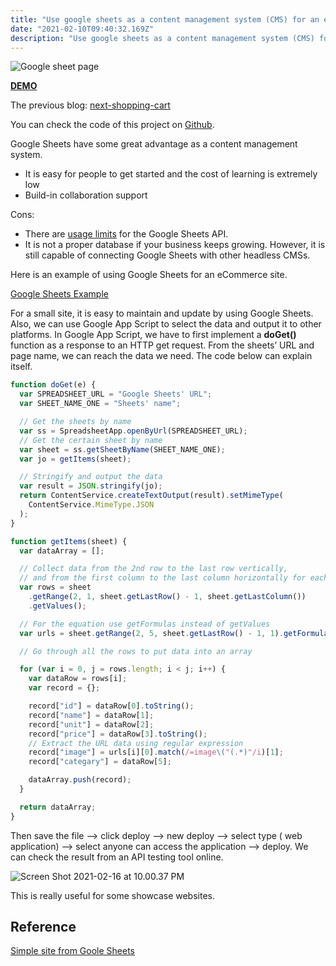 ```yaml
---
title: "Use google sheets as a content management system (CMS) for an eCommerce site"
date: "2021-02-10T09:40:32.169Z"
description: "Use google sheets as a content management system (CMS) for an eCommerce site"
---
```


![Google sheet page](/img/sheetExample.png)

**[DEMO](https://next-shopping-cart.vercel.app)**

The previous blog: [next-shopping-cart](https://zjusticy.github.io/blog/next-react-shopping-cart)

You can check the code of this project on [Github](https://github.com/zjusticy/next-shopping-cart).

Google Sheets have some great advantage as a content management system.

- It is easy for people to get started and the cost of learning is extremely low
- Build-in collaboration support

Cons:

- There are [usage limits](https://developers.google.com/sheets/api/limits) for the Google Sheets API.
- It is not a proper database if your business keeps growing. However, it is still capable of connecting Google Sheets with other headless CMSs.

Here is an example of using Google Sheets for an eCommerce site.

[Google Sheets Example](https://docs.google.com/spreadsheets/d/1UsOkG1kRY6Qb50F76v-msb18-mvXxvX-0CmcAtv_aoA/edit?usp=sharing)

For a small site, it is easy to maintain and update by using Google Sheets. Also, we can use Google App Script to select the data and output it to other platforms. In Google App Script, we have to first implement a **doGet()** function as a response to an HTTP get request. From the sheets’ URL and page name, we can reach the data we need. The code below can explain itself.

```js
function doGet(e) {
  var SPREADSHEET_URL = "Google Sheets' URL";
  var SHEET_NAME_ONE = "Sheets' name";

  // Get the sheets by name
  var ss = SpreadsheetApp.openByUrl(SPREADSHEET_URL);
  // Get the certain sheet by name
  var sheet = ss.getSheetByName(SHEET_NAME_ONE);
  var jo = getItems(sheet);

  // Stringify and output the data
  var result = JSON.stringify(jo);
  return ContentService.createTextOutput(result).setMimeType(
    ContentService.MimeType.JSON
  );
}

function getItems(sheet) {
  var dataArray = [];

  // Collect data from the 2nd row to the last row vertically,
  // and from the first column to the last column horizontally for each row
  var rows = sheet
    .getRange(2, 1, sheet.getLastRow() - 1, sheet.getLastColumn())
    .getValues();

  // For the equation use getFormulas instead of getValues
  var urls = sheet.getRange(2, 5, sheet.getLastRow() - 1, 1).getFormulas();

  // Go through all the rows to put data into an array

  for (var i = 0, j = rows.length; i < j; i++) {
    var dataRow = rows[i];
    var record = {};

    record["id"] = dataRow[0].toString();
    record["name"] = dataRow[1];
    record["unit"] = dataRow[2];
    record["price"] = dataRow[3].toString();
    // Extract the URL data using regular expression
    record["image"] = urls[i][0].match(/=image\("(.*)"/i)[1];
    record["categary"] = dataRow[5];

    dataArray.push(record);
  }

  return dataArray;
}
```

Then save the file --> click deploy --> new deploy --> select type ( web application) --> select anyone can access the application --> deploy. We can check the result from an API testing tool online.

![Screen Shot 2021-02-16 at 10.00.37 PM](/img/apiTest.png)

This is really useful for some showcase websites.

## Reference

[Simple site from Goole Sheets](https://medium.com/野薑開業日記/運用-google-sheet-製作簡易的-cms-b5b2a99b101e)
